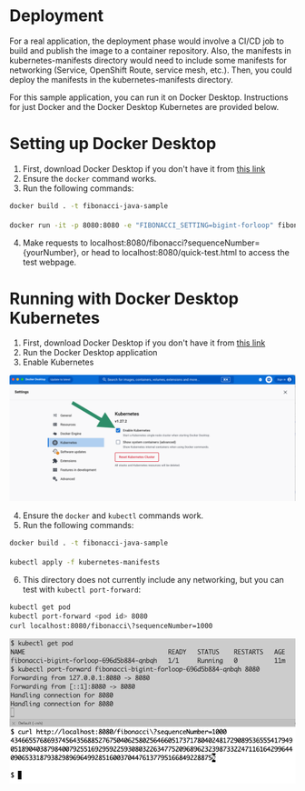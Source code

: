 # Deployment

For a real application, the deployment phase would involve a CI/CD job to build and publish the image to a container repository. Also, the manifests in kubernetes-manifests directory would need to include some manifests for networking (Service, OpenShift Route, service mesh, etc.). Then, you could deploy the manifests in the kubernetes-manifests directory.

For this sample application, you can run it on Docker Desktop. Instructions for just Docker and the Docker Desktop Kubernetes are provided below.

# Setting up Docker Desktop

1. First, download Docker Desktop if you don't have it from [this link](https://www.docker.com/products/docker-desktop/) 
2. Ensure the `docker` command works.
3. Run the following commands:

```bash
docker build . -t fibonacci-java-sample

docker run -it -p 8080:8080 -e "FIBONACCI_SETTING=bigint-forloop" fibonacci-java-sample
```

4. Make requests to localhost:8080/fibonacci?sequenceNumber={yourNumber}, or head to localhost:8080/quick-test.html to access the test webpage.

# Running with Docker Desktop Kubernetes

1. First, download Docker Desktop if you don't have it from [this link](https://www.docker.com/products/docker-desktop/) 
2. Run the Docker Desktop application
3. Enable Kubernetes

![Image showing that you need to check the Enable Kubernetes box in Docker](images/enable-kubernetes.png)

4. Ensure the `docker` and `kubectl` commands work. 
5. Run the following commands:

```bash
docker build . -t fibonacci-java-sample

kubectl apply -f kubernetes-manifests
```

6. This directory does not currently include any networking, but you can test with `kubectl port-forward`: 

```bash
kubectl get pod
kubectl port-forward <pod id> 8080
curl localhost:8080/fibonacci\?sequenceNumber=1000
```

![image showing the port forwarding running](images/port-forwarding.png)
